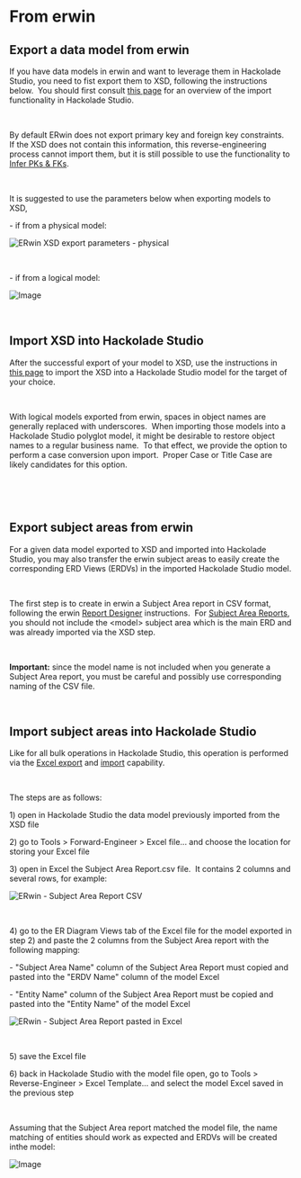 # From erwin

## Export a data model from erwin

If you have data models in erwin and want to leverage them in Hackolade Studio, you need to fist export them to XSD, following the instructions below.&nbsp; You should first consult [this page](<XSDXMLSchemaDefinition.md>) for an overview of the import functionality in Hackolade Studio.

&nbsp;

By default ERwin does not export primary key and foreign key constraints.&nbsp; If the XSD does not contain this information, this reverse-engineering process cannot import them, but it is still possible to use the functionality to [Infer PKs \& FKs](<InferPrimaryKeysandForeignKeyRel.md>).

&nbsp;

It is suggested to use the parameters below when exporting models to XSD,&nbsp;

\- if from a physical model:

![ERwin XSD export parameters - physical](<lib/ERwin%20XSD%20export%20parameters%20-%20physical.png>)

&nbsp;

\- if from a logical model:

![Image](<lib/ERwin%20XSD%20export%20parameters%20-%20logical.png>)

&nbsp;

## Import XSD into Hackolade Studio

After the successful export of your model to XSD, use the instructions in [this page](<XSDXMLSchemaDefinition.md>) to import the XSD into a Hackolade Studio model for the target of your choice.

&nbsp;

With logical models exported from erwin, spaces in object names are generally replaced with underscores.&nbsp; When importing those models into a Hackolade Studio polyglot model, it might be desirable to restore object names to a regular business name.&nbsp; To that effect, we provide the option to perform a case conversion upon import.&nbsp; Proper Case or Title Case are likely candidates for this option.

&nbsp;

&nbsp;

## Export subject areas from erwin

For a given data model exported to XSD and imported into Hackolade Studio, you may also transfer the erwin subject areas to easily create the corresponding ERD Views (ERDVs) in the imported Hackolade Studio model.

&nbsp;

The first step is to create in erwin a Subject Area report in CSV format, following the erwin [Report Designer](<https://bookshelf.erwin.com/bookshelf/public\_html/2019R1/Content/Installation/Implementation/create\_rep\_report\_designer.html> "target=\"\_blank\"") instructions.&nbsp; For [Subject Area Reports](<https://bookshelf.erwin.com/bookshelf/public\_html/2020R1/Content/Installation/Implementation/Subject%20Area%20Reports.html> "target=\"\_blank\""),&nbsp; you should not include the \<model\> subject area which is the main ERD and was already imported via the XSD step. &nbsp;

&nbsp;

**Important:** since the model name is not included when you generate a Subject Area report, you must be careful and possibly use corresponding naming of the CSV file.

&nbsp;

## Import subject areas into Hackolade Studio

Like for all bulk operations in Hackolade Studio, this operation is performed via the [Excel export](<Excelfile.md>) and [import](<Exceltemplate.md>) capability.

&nbsp;

The steps are as follows:

&#49;) open in Hackolade Studio the data model previously imported from the XSD file

&#50;) go to Tools \> Forward-Engineer \> Excel file... and choose the location for storing your Excel file

&#51;) open in Excel the Subject Area Report.csv file.&nbsp; It contains 2 columns and several rows, for example:

![ERwin - Subject Area Report CSV](<lib/ERwin%20-%20Subject%20Area%20Report%20CSV.png>)

&nbsp;

&#52;) go to the ER Diagram Views tab of the Excel file for the model exported in step 2) and paste the 2 columns from the Subject Area report with the following mapping:

\- "Subject Area Name" column of the Subject Area Report must copied and pasted into the "ERDV Name" column of the model Excel

\- "Entity Name" column of the Subject Area Report must be copied and pasted into the "Entity Name" of the model Excel

![ERwin - Subject Area Report pasted in Excel](<lib/ERwin%20-%20Subject%20Area%20Report%20pasted%20in%20Excel.png>)

&nbsp;

&#53;) save the Excel file

&#54;) back in Hackolade Studio with the model file open, go to Tools \> Reverse-Engineer \> Excel Template... and select the model Excel saved in the previous step

&nbsp;

Assuming that the Subject Area report matched the model file, the name matching of entities should work as expected and ERDVs will be created inthe model:

![Image](<lib/ERwin%20-%20Subject%20Areas%20created%20as%20ERDVs.png>)

&nbsp;

&nbsp;

&nbsp;

